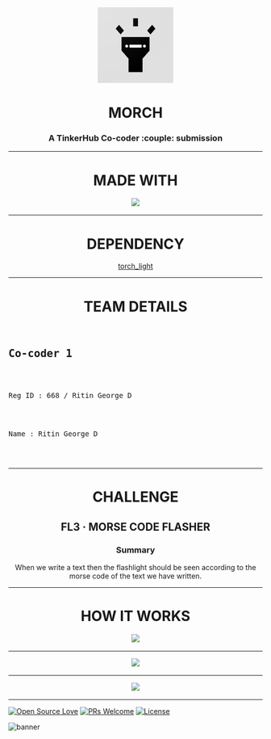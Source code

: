 <p align="center">
  <img width="150" alt="favicon" src="https://github.com/aurora-0025/morch/blob/master/assets/play_store_512.png?raw=true">
</p>
<h1 align="center">MORCH</h1> 
<h3 align="center">A TinkerHub Co-coder :couple: submission</h3> 

---
  
<h1 align="center">MADE WITH</h1>  
  <p align="center">
    <a href="https://flutter.dev/"><img src="https://user-images.githubusercontent.com/78461388/156124415-3aee4392-a470-46a2-8fa4-cf574b891d30.png"></a>
  </p>  
  
---

<h1 align="center">DEPENDENCY</h1>  
  <p align="center">
    <a href="https://pub.dev/packages/torch_light/install">torch_light</a>
  </p>  

---

<h1 align="center">TEAM DETAILS</h1>  
  <pre align="center">
                 <h2>Co-coder 1                                         Co-coder 2</h2>
  <p>Reg ID : 668 / Ritin George D                                 Reg ID : 1881 / Dona Johnson</p>
  <p>Name : Ritin George D                                                   Name : Dona Johnson</p>
  </pre> 


---
<h1 align="center">CHALLENGE</h1> 

<h2 align="center">FL3 · MORSE CODE FLASHER</h2>

<h3 align="center">Summary</h3>

<p align="center">When we write a text then the flashlight should be seen according to the morse code of the text we have written.</p>

---

<h1 align="center">HOW IT WORKS</h1>  

<p align="center">
  <img src="https://user-images.githubusercontent.com/78461388/156131100-d55e3892-a464-4523-96c8-c9acb5ae5f6f.png">
</p>


---

<p align="center">
  <img src="https://user-images.githubusercontent.com/78461388/156141083-8b1fd2e9-d639-45d9-8d81-51cf4c60c39b.png">
</p>

---

<p align="center"><a href="https://github.com/aurora-0025/morch/releases/download/v1.0.0/morch.v1.0.0.apk">
<img src="https://user-images.githubusercontent.com/78461388/156143656-ace5d040-2711-4a11-ad21-f1fbbea6b952.png"></a></p>

---

[![Open Source Love](https://badges.frapsoft.com/os/v2/open-source.svg?v=102)](https://github.com/aurora-0025/morch)
[![PRs Welcome](https://img.shields.io/badge/PRs-welcome-brightgreen.svg?style=flat-square)](https://github.com/aurora-0025/morch/pulls)
[![License](https://img.shields.io/badge/License-MIT-blue.svg)](https://opensource.org/licenses/MIT)  

![banner](https://user-images.githubusercontent.com/78461388/156122700-50ec87fc-f854-4aca-aafb-e3582010e5bc.png) 

